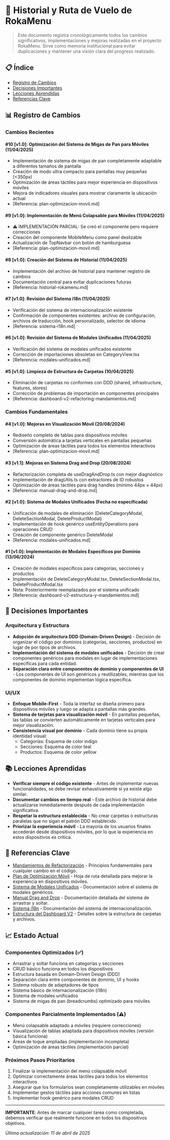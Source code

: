 # 🛫 Historial y Ruta de Vuelo de RokaMenu

> Este documento registra cronológicamente todos los cambios significativos, implementaciones y mejoras realizadas en el proyecto RokaMenu. Sirve como memoria institucional para evitar duplicaciones y mantener una visión clara del progreso realizado.

## 📋 Índice

- [Registro de Cambios](#registro-de-cambios)
- [Decisiones Importantes](#decisiones-importantes)
- [Lecciones Aprendidas](#lecciones-aprendidas)
- [Referencias Clave](#referencias-clave)

## 📊 Registro de Cambios

### Cambios Recientes

#### #10 [v1.0]: Optimización del Sistema de Migas de Pan para Móviles (11/04/2025)

- Implementación de sistema de migas de pan completamente adaptable a diferentes tamaños de pantalla
- Creación de modo ultra compacto para pantallas muy pequeñas (<350px)
- Optimización de áreas táctiles para mejor experiencia en dispositivos móviles
- Mejora de indicadores visuales para mostrar claramente la ubicación actual
- [Referencia: plan-optimizacion-movil.md]

#### #9 [v1.0]: Implementación de Menú Colapsable para Móviles (11/04/2025)

- ⚠️ IMPLEMENTACIÓN PARCIAL: Se creó el componente pero requiere correcciones
- Creación del componente MobileMenu como panel deslizable
- Actualización de TopNavbar con botón de hamburguesa
- [Referencia: plan-optimizacion-movil.md]

#### #8 [v1.0]: Creación del Sistema de Historial (11/04/2025)

- Implementación del archivo de historial para mantener registro de cambios
- Documentación central para evitar duplicaciones futuras
- [Referencia: historial-rokamenu.md]

#### #7 [v1.0]: Revisión del Sistema i18n (11/04/2025)

- Verificación del sistema de internacionalización existente
- Confirmación de componentes existentes: archivo de configuración, archivos de traducción, hook personalizado, selector de idioma
- [Referencia: sistema-i18n.md]

#### #6 [v1.0]: Revisión del Sistema de Modales Unificados (11/04/2025)

- Verificación del sistema de modales unificados existente
- Corrección de importaciones obsoletas en CategoryView.tsx
- [Referencia: modales-unificados.md]

#### #5 [v1.0]: Limpieza de Estructura de Carpetas (10/04/2025)

- Eliminación de carpetas no conformes con DDD (shared, infrastructure, features, stores)
- Corrección de problemas de importación en componentes principales
- [Referencia: dashboard-v2-refactoring-mandamientos.md]

### Cambios Fundamentales

#### #4 [v1.0]: Mejoras en Visualización Móvil (20/08/2024)

- Rediseño completo de tablas para dispositivos móviles
- Conversión automática a tarjetas verticales en pantallas pequeñas
- Optimización de áreas táctiles para todos los elementos interactivos
- [Referencia: plan-optimizacion-movil.md]

#### #3 [v1.1]: Mejoras en Sistema Drag and Drop (20/08/2024)

- Refactorización completa de useDragAndDrop.ts con mejor diagnóstico
- Implementación de dragUtils.ts con extractores de ID robustos
- Optimización de áreas táctiles para drag handles (mínimo 44px × 44px)
- [Referencia: manual-drag-and-drop.md]

#### #2 [v1.0]: Sistema de Modales Unificados (Fecha no especificada)

- Unificación de modales de eliminación (DeleteCategoryModal, DeleteSectionModal, DeleteProductModal)
- Implementación de hook genérico useEntityOperations para operaciones CRUD
- Creación de componente genérico DeleteModal
- [Referencia: modales-unificados.md]

#### #1 [v1.0]: Implementación de Modales Específicos por Dominio (13/06/2024)

- Creación de modales específicos para categorías, secciones y productos
- Implementación de DeleteCategoryModal.tsx, DeleteSectionModal.tsx, DeleteProductModal.tsx
- Nota: Posteriormente reemplazados por el sistema unificado
- [Referencia: dashboard-v2-estructura-y-mandamientos.md]

## 🧠 Decisiones Importantes

### Arquitectura y Estructura

- **Adopción de arquitectura DDD (Domain-Driven Design)** - Decisión de organizar el código por dominios (categorías, secciones, productos) en lugar de por tipos de archivos.
- **Implementación del sistema de modales unificados** - Decisión de crear componentes genéricos para modales en lugar de implementaciones específicas para cada entidad.
- **Separación clara entre componentes de dominio y componentes de UI** - Los componentes de UI son genéricos y reutilizables, mientras que los componentes de dominio implementan lógica específica.

### UI/UX

- **Enfoque Mobile-First** - Toda la interfaz se diseña primero para dispositivos móviles y luego se adapta a pantallas más grandes.
- **Sistema de tarjetas para visualización móvil** - En pantallas pequeñas, las tablas se convierten automáticamente en tarjetas verticales para mejor visualización.
- **Consistencia visual por dominio** - Cada dominio tiene su propia identidad visual:
  - Categorías: Esquema de color indigo
  - Secciones: Esquema de color teal
  - Productos: Esquema de color yellow

## 📚 Lecciones Aprendidas

- **Verificar siempre el código existente** - Antes de implementar nuevas funcionalidades, se debe revisar exhaustivamente si ya existe algo similar.
- **Documentar cambios en tiempo real** - Este archivo de historial debe actualizarse inmediatamente después de cada implementación significativa.
- **Respetar la estructura establecida** - No crear carpetas o estructuras paralelas que no sigan el patrón DDD establecido.
- **Priorizar la experiencia móvil** - La mayoría de los usuarios finales accederán desde dispositivos móviles, por lo que la experiencia en estos dispositivos es crítica.

## 🔗 Referencias Clave

- [Mandamientos de Refactorización](/docs/dashboard-v2-refactoring-mandamientos.md) - Principios fundamentales para cualquier cambio en el código.
- [Plan de Optimización Móvil](/docs/plan-optimizacion-movil.md) - Hoja de ruta detallada para mejorar la experiencia en dispositivos móviles.
- [Sistema de Modales Unificados](/docs/modales-unificados.md) - Documentación sobre el sistema de modales genéricos.
- [Manual Drag and Drop](/docs/manual-drag-and-drop.md) - Documentación detallada del sistema de arrastrar y soltar.
- [Sistema i18n](/docs/sistema-i18n.md) - Documentación del sistema de internacionalización.
- [Estructura del Dashboard V2](/docs/archive/estructura-dashboard-v2.md) - Detalles sobre la estructura de carpetas y archivos.

## 📈 Estado Actual

### Componentes Optimizados (✅)

- Arrastrar y soltar funciona en categorías y secciones
- CRUD básico funciona en todos los dispositivos
- Estructura basada en Domain-Driven Design (DDD)
- Separación clara entre componentes de dominio, UI y hooks
- Sistema robusto de adaptadores de tipos
- Sistema básico de internacionalización (i18n)
- Sistema de modales unificados
- Sistema de migas de pan (breadcrumbs) optimizado para móviles

### Componentes Parcialmente Implementados (⚠️)

- Menú colapsable adaptado a móviles (requiere correcciones)
- Visualización de tablas adaptada para dispositivos móviles (versión básica funciona)
- Áreas de toque ampliadas (implementación incompleta)
- Optimización de áreas táctiles (implementación parcial)

### Próximos Pasos Prioritarios

1. Finalizar la implementación del menú colapsable móvil
2. Optimizar correctamente áreas táctiles para todos los elementos interactivos
3. Asegurar que los formularios sean completamente utilizables en móviles
4. Implementar gestos táctiles para acciones comunes en listas
5. Implementar hook genérico para modales CRUD

---

**IMPORTANTE**: Antes de marcar cualquier tarea como completada, debemos verificar que realmente funcione en todos los dispositivos objetivos.

_Última actualización: 11 de abril de 2025_
